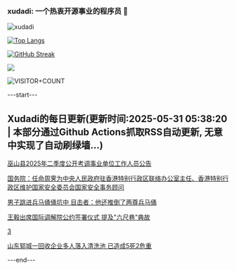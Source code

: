 ### xudadi: 一个热衷开源事业的程序员 👋

![xudadi](https://github-readme-stats-git-masterorgs-github-readme-stats-team.vercel.app/api?username=xudadi)

[![Top Langs](https://github-readme-stats.vercel.app/api/top-langs/?username=xudadi)](https://github.com/anuraghazra/github-readme-stats)

[![GitHub Streak](https://streak-stats.demolab.com?user=xudadi&locale=zh_Hans)](https://git.io/streak-stats)

![](https://raw.githubusercontent.com/xudadi/xudadi/main/assets/github-contribution-grid-snake.svg)

![VISITOR+COUNT](https://komarev.com/ghpvc/?username=xudadi&label=VISITOR+COUNT)


---start---

## Xudadi的每日更新(更新时间:2025-05-31 05:38:20 | 本部分通过Github Actions抓取RSS自动更新, 无意中实现了自动刷绿墙...)

[巫山县2025年二季度公开考调事业单位工作人员公告](https://www.gongkaoleida.com/article/2428572)

[国务院：任命周霁为中央人民政府驻香港特别行政区联络办公室主任、香港特别行政区维护国家安全委员会国家安全事务顾问](https://m.163.com/news/article/K0RC6T490534A4SC.html)

[男子跳进兵马俑俑坑中 目击者：他还推倒了两尊兵马俑](https://m.163.com/news/article/K0R9CTPB053469LG.html)

[王毅出席国际调解院公约签署仪式 提及"六尺巷"典故](https://m.163.com/news/article/K0R9S9FI051482MP.html)

[3](https://m.163.com/touch/news/sub/domestic)

[山东郓城一回收企业多人落入清洗池 已造成5死2危重](https://m.163.com/news/article/K0R9QEF60001899O.html)

---end---
